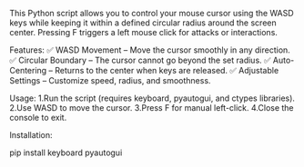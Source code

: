 This Python script allows you to control your mouse cursor using the WASD keys while keeping it within a defined circular radius around the screen center. Pressing F triggers a left mouse click for attacks or interactions.

Features:
✅ WASD Movement – Move the cursor smoothly in any direction.
✅ Circular Boundary – The cursor cannot go beyond the set radius.
✅ Auto-Centering – Returns to the center when keys are released.
✅ Adjustable Settings – Customize speed, radius, and smoothness.

Usage:
1.Run the script (requires keyboard, pyautogui, and ctypes libraries).
2.Use WASD to move the cursor.
3.Press F for manual left-click.
4.Close the console to exit.

Installation:

pip install keyboard pyautogui
